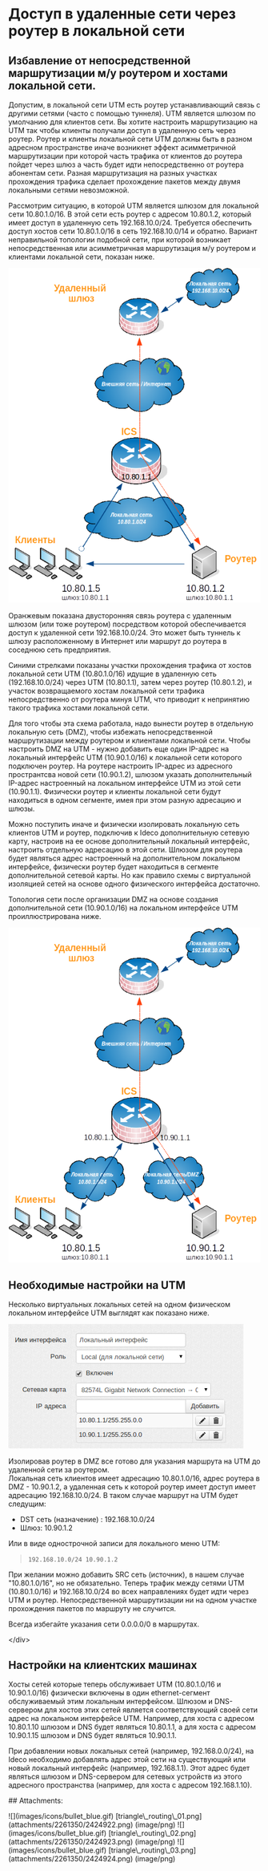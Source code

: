 # Доступ в удаленные сети через роутер в локальной сети

## Избавление от непосредственной маршрутизации м/у роутером и хостами локальной сети.

Допустим, в локальной сети UTM есть роутер устанавливающий связь с другими сетями \(часто с помощью туннеля\). UTM является шлюзом по умолчанию для клиентов сети. Вы хотите настроить маршрутизацию на UTM так чтобы клиенты получали доступ в удаленную сеть через роутер. Роутер и клиенты локальной сети UTM должны быть в разном адресном пространстве иначе возникнет эффект асимметричной маршрутизации при которой часть трафика от клиентов до роутера пойдет через шлюз а часть будет идти непосредственно от роутера абонентам сети. Разная маршрутизация на разных участках прохождения трафика сделает прохождение пакетов между двумя локальными сетями невозможной.

Рассмотрим ситуацию, в которой UTM является шлюзом для локальной сети 10.80.1.0/16. В этой сети есть роутер с адресом 10.80.1.2, который имеет доступ в удаленную сеть 192.168.10.0/24. Требуется обеспечить доступ хостов сети 10.80.1.0/16 в сеть 192.168.10.0/14 и обратно. Вариант неправильной топологии подобной сети, при которой возникает непосредственная или асимметричная маршрутизация м/у роутером и клиентами локальной сети, показан ниже.

![](../.gitbook/assets/2424922.png)

Оранжевым показана двусторонняя связь роутера с удаленным шлюзом \(или тоже роутером\) посредством которой обеспечивается доступ к удаленной сети 192.168.10.0/24. Это может быть туннель к шлюзу расположенному в Интернет или маршрут до роутера в соседнюю сеть предприятия.

Синими стрелками показаны участки прохождения трафика от хостов локальной сети UTM \(10.80.1.0/16\) идущие в удаленную сеть \(192.168.10.0/24\) через UTM \(10.80.1.1\), затем через роутер \(10.80.1.2\), и участок возвращаемого хостам локальной сети трафика непосредственно от роутера минуя UTM, что приводит к непринятию такого трафика хостами локальной сети.

Для того чтобы эта схема работала, надо вынести роутер в отдельную локальную сеть \(DMZ\), чтобы избежать непосредственной маршрутизации между роутером и клиентами локальной сети. Чтобы настроить DMZ на UTM - нужно добавить еще один IP-адрес на локальный интерфейс UTM \(10.90.1.0/16\) к локальной сети которого подключен роутер. На роутере настроить IP-адрес из адресного пространтсва новой сети \(10.90.1.2\), шлюзом указать дополнительный IP-адрес настроенный на локальном интерфейсе UTM из этой сети \(10.90.1.1\). Физически роутер и клиенты локальной сети будут находиться в одном сегменте, имея при этом разную адресацию и шлюзы.

Можно поступить иначе и физически изолировать локальную сеть клиентов UTM и роутер, подключив к Ideco дополнительную сетевую карту, настроив на ее основе дополнительный локальный интерфейс, настроить отдельную адресацию в этой сети. Шлюзом для роутера будет являться адрес настроенный на дополнительном локальном интерфейсе, физически роутер будет находиться в сегменте дополнительной сетевой карты. Но как правило схемы с виртуальной изоляцией сетей на основе одного физического интерфейса достаточно.

Топология сети после организации DMZ на основе создания дополнительной сети \(10.90.1.0/16\) на локальном интерфейсе UTM проиллюстрирована ниже.

![](../.gitbook/assets/2424923.png)

## Необходимые настройки на UTM

Несколько виртуальных локальных сетей на одном физическом локальном интерфейсе UTM выглядят как показано ниже.

![](../.gitbook/assets/2424924.png)

Изолировав роутер в DMZ все готово для указания маршрута на UTM до удаленной сети за роутером.  
Локальная сеть клиентов имеет адресацию 10.80.1.0/16, адрес роутера в DMZ - 10.90.1.2, а удаленная сеть к которой роутер имеет доступ имеет адресацию 192.168.10.0/24. В таком случае маршрут на UTM будет следущим:

* DST сеть \(назначение\) : 192.168.10.0/24
* Шлюз: 10.90.1.2

Или в виде однострочной записи для локального меню UTM:

> `192.168.10.0/24 10.90.1.2`

При желании можно добавить SRC сеть \(источник\), в нашем случае "10.80.1.0/16", но не обязательно. Теперь трафик между сетями UTM \(10.80.1.0/16\) и 192.168.10.0/24 во всех направлениях будет идти через UTM и роутер. Непосредственной маршрутизации ни на одном участке прохождения пакетов по маршруту не случится.

 Всегда избегайте указания сети 0.0.0.0/0 в маршрутах.

&lt;/div&gt;

## Настройки на клиентских машинах

Хосты сетей которые теперь обслуживает UTM \(10.80.1.0/16 и 10.90.1.0/16\) физически включены в один ethernet-сегмент обслуживаемый этим локальным интерфейсом. Шлюзом и DNS-сервером для хостов этих сетей является соответствующий своей сети адрес на локальном интерфейсе UTM. Например, для хоста с адресом 10.80.1.10 шлюзом и DNS будет являться 10.80.1.1, а для хоста с адресом 10.90.1.15 шлюзом и DNS будет являться 10.90.1.1.

При добавлении новых локальных сетей \(например, 192.168.0.0/24\), на Ideco необходимо добавлять адрес этой сети на существующий или новый локальный интерфейс \(например, 192.168.1.1\). Этот адрес будет являться шлюзом и DNS-сервером для сетевых устройств из этого адресного пространства \(например, для хоста с адресом 192.168.1.10\).

 \#\# Attachments:

 !\[\]\(images/icons/bullet\_blue.gif\) \[triangle\\_routing\\_01.png\]\(attachments/2261350/2424922.png\) \(image/png\) !\[\]\(images/icons/bullet\_blue.gif\) \[triangle\\_routing\\_02.png\]\(attachments/2261350/2424923.png\) \(image/png\) !\[\]\(images/icons/bullet\_blue.gif\) \[triangle\\_routing\\_03.png\]\(attachments/2261350/2424924.png\) \(image/png\)

